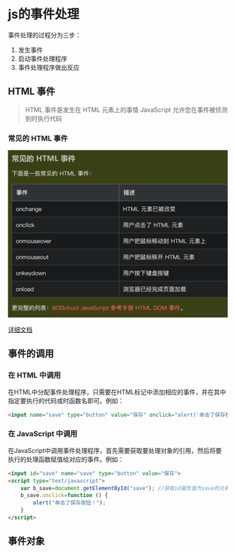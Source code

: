 # js的事件处理

事件处理的过程分为三步：
1. 发生事件
2. 启动事件处理程序
3. 事件处理程序做出反应

## HTML 事件

> HTML 事件是发生在 HTML 元素上的事情
> JavaScript 允许您在事件被侦测到时执行代码

### 常见的 HTML 事件

![](resources/2024-09-18-22-50-47.png)

[详细文档](https://www.w3school.com.cn/jsref/dom_obj_event.asp)

## 事件的调用

### 在 HTML 中调用

在HTML中分配事件处理程序，只需要在HTML标记中添加相应的事件，并在其中指定要执行的代码或时函数名即可。例如：
```html
<input name="save" type="button" value="保存" onclick="alert('单击了保存按钮');">
```

### 在 JavaScript 中调用

在JavaScript中调用事件处理程序，首先需要获取要处理对象的引用，然后将要执行的处理函数赋值给对应的事件。例如：
```html
<input id="save" name="save" type="button" value="保存">
<script type="text/javascript">
    var b_save=document.getElementById("save"); //获取id属性值为save的元素
    b_save.onclick=function () {
        alert("单击了保存按钮！");
    }
</script>
```

## 事件对象









